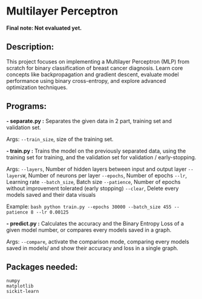 # Multilayer Perceptron

**Final note: Not evaluated yet.**


## Description:
   This project focuses on implementing a Multilayer Perceptron (MLP) from scratch for binary classification of breast cancer diagnosis.
   Learn core concepts like backpropagation and gradient descent, evaluate model performance using binary cross-entropy, and explore advanced optimization techniques.


## Programs:
**- separate.py :**
   Separates the given data in 2 part, training set and validation set.
        
   Args: `--train_size`, size of the training set.

**- train.py :**
   Trains the model on the previously separated data, using the training set for training, and the validation set for validation / early-stopping.

   Args: `--layers`, Number of hidden layers between input and output layer
         `--layersW`, Number of neurons per layer
         `--epochs`, Number of epochs
         `--lr`, Learning rate
         `--batch_size`, Batch size
         `--patience`, Number of epochs without improvement tolerated (early stopping)
         `--clear`, Delete every models saved and their data visuals
        
   Example: 
    ```bash
        python train.py --epochs 30000 --batch_size 455 --patience 8 --lr 0.00125 
    ```

**- predict.py :**
   Calculates the accuracy and the Binary Entropy Loss of a given model number, or compares every models saved in a graph.
    
   Args: `--compare`, activate the comparison mode, comparing every models saved in models/ and show their accuracy and loss in a single graph.
    

## Packages needed:
    numpy
    matplotlib
    sickit-learn
